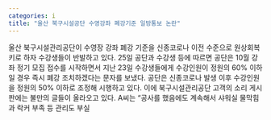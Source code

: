 ```yaml
---
categories: i
title: "울산 북구시설공단 수영강좌 폐강기준 일방통보 논란"
---
```

울산 북구시설관리공단이 수영장 강좌 폐강 기준을 신종코로나 이전 수준으로 원상회복키로 하자 수강생들이 반발하고 있다. 25일 공단과 수강생 등에 따르면 공단은 10월 강좌 정기 모집 접수를 시작하면서 지난 23일 수강생들에게 수강인원이 정원의 60% 이하일 경우 즉시 폐강 조치하겠다는 문자를 보냈다. 공단은 신종코로나 발생 이후 수강인원을 정원의 50% 이하로 조정해 시행하고 있다. 이에 북구시설관리공단 고객의 소리 게시판에는 불만의 글들이 올라오고 있다. A씨는 “공사를 했음에도 계속해서 샤워실 물막힘과 락커 부족 등 관리도 부실